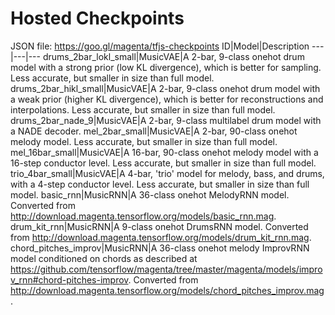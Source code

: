 # Hosted Checkpoints
JSON file: https://goo.gl/magenta/tfjs-checkpoints 
ID|Model|Description
---|---|---
drums_2bar_lokl_small|MusicVAE|A 2-bar, 9-class onehot drum model with a strong prior (low KL divergence), which is better for sampling. Less accurate, but smaller in size than full model.
drums_2bar_hikl_small|MusicVAE|A 2-bar, 9-class onehot drum model with a weak prior (higher KL divergence), which is better for reconstructions and interpolations. Less accurate, but smaller in size than full model.
drums_2bar_nade_9|MusicVAE|A 2-bar, 9-class multilabel drum model with a NADE decoder.
mel_2bar_small|MusicVAE|A 2-bar, 90-class onehot melody model. Less accurate, but smaller in size than full model.
mel_16bar_small|MusicVAE|A 16-bar, 90-class onehot melody model with a 16-step conductor level. Less accurate, but smaller in size than full model.
trio_4bar_small|MusicVAE|A 4-bar, 'trio' model for melody, bass, and drums, with a 4-step conductor level. Less accurate, but smaller in size than full model.
basic_rnn|MusicRNN|A 36-class onehot MelodyRNN model. Converted from http://download.magenta.tensorflow.org/models/basic_rnn.mag.
drum_kit_rnn|MusicRNN|A 9-class onehot DrumsRNN model. Converted from http://download.magenta.tensorflow.org/models/drum_kit_rnn.mag.
chord_pitches_improv|MusicRNN|A 36-class onehot melody ImprovRNN model conditioned on chords as described at https://github.com/tensorflow/magenta/tree/master/magenta/models/improv_rnn#chord-pitches-improv. Converted from http://download.magenta.tensorflow.org/models/chord_pitches_improv.mag.

